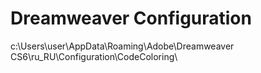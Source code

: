 Dreamweaver Configuration
=========================

c:\Users\user\AppData\Roaming\Adobe\Dreamweaver CS6\ru_RU\Configuration\CodeColoring\
